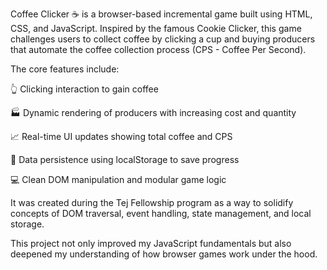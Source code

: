 Coffee Clicker ☕ is a browser-based incremental game built using HTML, CSS, and JavaScript. Inspired by the famous Cookie Clicker, this game challenges users to collect coffee by clicking a cup and buying producers that automate the coffee collection process (CPS - Coffee Per Second).

The core features include:

👆 Clicking interaction to gain coffee

🏭 Dynamic rendering of producers with increasing cost and quantity

📈 Real-time UI updates showing total coffee and CPS

💾 Data persistence using localStorage to save progress

💻 Clean DOM manipulation and modular game logic

It was created during the Tej Fellowship program as a way to solidify concepts of DOM traversal, event handling, state management, and local storage.

This project not only improved my JavaScript fundamentals but also deepened my understanding of how browser games work under the hood.

